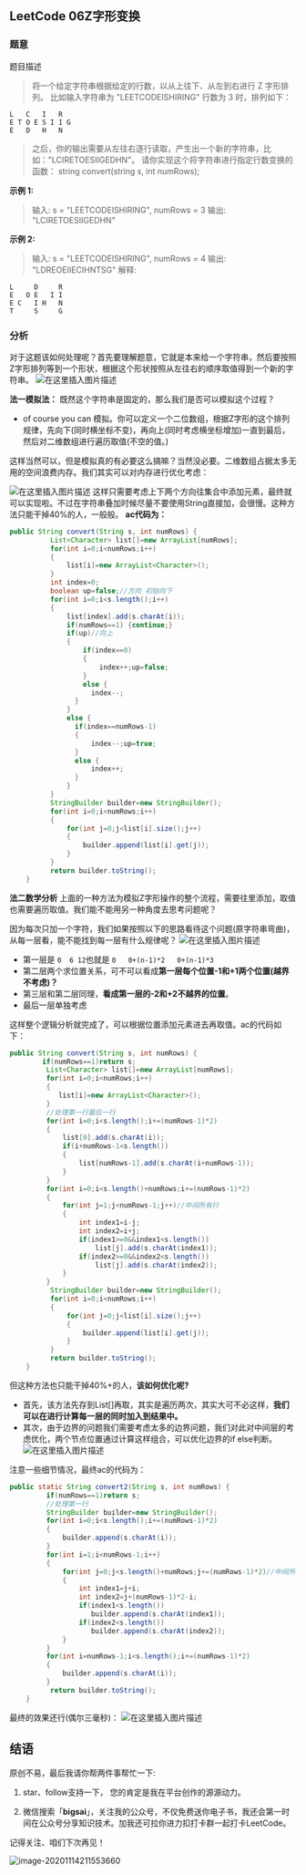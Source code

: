 ## LeetCode 06Z字形变换
### 题意
题目描述
>将一个给定字符串根据给定的行数，以从上往下、从左到右进行 Z 字形排列。
>比如输入字符串为 "LEETCODEISHIRING" 行数为 3 时，排列如下：

```
L   C   I   R
E T O E S I I G
E   D   H   N
```
>之后，你的输出需要从左往右逐行读取，产生出一个新的字符串，比如："LCIRETOESIIGEDHN"。
>请你实现这个将字符串进行指定行数变换的函数：
>string convert(string s, int numRows);

**示例 1:**
>输入: s = "LEETCODEISHIRING", numRows = 3
>输出: "LCIRETOESIIGEDHN"

**示例 2:**
>输入: s = "LEETCODEISHIRING", numRows = 4
>输出: "LDREOEIIECIHNTSG"
>解释:
```
L     D     R
E   O E   I I
E C   I H   N
T     S     G
```

### 分析
对于这题该如何处理呢？首先要理解题意，它就是本来给一个字符串，然后要按照Z字形排列等到一个形状，根据这个形状按照从左往右的顺序取值得到一个新的字符串。
![在这里插入图片描述](https://img-blog.csdnimg.cn/20200814174519496.png?x-oss-process=image/watermark,type_ZmFuZ3poZW5naGVpdGk,shadow_10,text_aHR0cHM6Ly9ibG9nLmNzZG4ubmV0L3FxXzQwNjkzMTcx,size_1,color_FFFFFF,t_70#pic_center)

**法一模拟法：**
既然这个字符串是固定的，那么我们是否可以模拟这个过程？
- of course you can 模拟。你可以定义一个二位数组，根据Z字形的这个排列规律，先向下(同时横坐标不变)，再向上(同时考虑横坐标增加)一直到最后，然后对二维数组进行遍历取值(不空的值。)

这样当然可以，但是模拟真的有必要这么搞嘛？当然没必要。二维数组占据太多无用的空间浪费内存。我们其实可以对内存进行优化考虑：

![在这里插入图片描述](https://img-blog.csdnimg.cn/20200814180244683.png?x-oss-process=image/watermark,type_ZmFuZ3poZW5naGVpdGk,shadow_10,text_aHR0cHM6Ly9ibG9nLmNzZG4ubmV0L3FxXzQwNjkzMTcx,size_1,color_FFFFFF,t_70#pic_center)
这样只需要考虑上下两个方向往集合中添加元素，最终就可以实现啦。不过在字符串叠加时候尽量不要使用String直接加，会很慢。这种方法只能干掉40%的人，一般般。
**ac代码为：**

```java
public String convert(String s, int numRows) {
		  List<Character> list[]=new ArrayList[numRows];
		  for(int i=0;i<numRows;i++)
		  {
			  list[i]=new ArrayList<Character>();
		  }
		  int index=0;
		  boolean up=false;//方向 初始向下
		  for(int i=0;i<s.length();i++)
		  {
			  list[index].add(s.charAt(i));
			  if(numRows==1) {continue;}
			  if(up)//向上
			  {
				  if(index==0)
				  {
					  index++;up=false;
				  }
				  else {
					index--;
				}
			  }
			  else {
				if(index==numRows-1)
				{
					index--;up=true;
				}
				else {
					index++;
				}
			  }
		  }
		  StringBuilder builder=new StringBuilder();
		  for(int i=0;i<numRows;i++)
		  {
			  for(int j=0;j<list[i].size();j++)
			  {
				  builder.append(list[i].get(j));
			  }
		  }
		  return builder.toString();	
	}
```

**法二数学分析**
上面的一种方法为模拟Z字形操作的整个流程，需要往里添加，取值也需要遍历取值。我们能不能用另一种角度去思考问题呢？

因为每次只加一个字符，我们如果按照以下的思路看待这个问题(原字符串弯曲)，从每一层看，能不能找到每一层有什么规律呢？
![在这里插入图片描述](https://img-blog.csdnimg.cn/20200814181620649.png?x-oss-process=image/watermark,type_ZmFuZ3poZW5naGVpdGk,shadow_10,text_aHR0cHM6Ly9ibG9nLmNzZG4ubmV0L3FxXzQwNjkzMTcx,size_1,color_FFFFFF,t_70#pic_center)
- 第一层是 `0  6 12`也就是 `0   0+(n-1)*2   0+(n-1)*3`
- 第二层两个求位置关系，可不可以看成**第一层每个位置-1和+1两个位置(越界不考虑)？** 
- 第三层和第二层同理，**看成第一层的-2和+2不越界的位置**。
- 最后一层单独考虑

这样整个逻辑分析就完成了，可以根据位置添加元素进去再取值。ac的代码如下：

```java
public String convert(String s, int numRows) {
        if(numRows==1)return s;
		 List<Character> list[]=new ArrayList[numRows];
		 for(int i=0;i<numRows;i++)
		 {
			list[i]=new ArrayList<Character>();
		 }
		 //处理第一行最后一行
		 for(int i=0;i<s.length();i+=(numRows-1)*2)
		 {
			 list[0].add(s.charAt(i));
			 if(i+numRows-1<s.length())
			 {
				 list[numRows-1].add(s.charAt(i+numRows-1));
			 }
		 }
		 for(int i=0;i<s.length()+numRows;i+=(numRows-1)*2)
		 {
			 for(int j=1;j<numRows-1;j++)//中间所有行
			 {
				 int index1=i-j;
				 int index2=i+j;
				 if(index1>=0&&index1<s.length())
					 list[j].add(s.charAt(index1));
				 if(index2>=0&&index2<s.length())
					 list[j].add(s.charAt(index2));
			 }
		 }
		  StringBuilder builder=new StringBuilder();	 
		  for(int i=0;i<numRows;i++)
		  {
			  for(int j=0;j<list[i].size();j++)
			  {
				  builder.append(list[i].get(j));
			  }
		  }
		  return builder.toString();
    }
```
但这种方法也只能干掉40%+的人，**该如何优化呢?**

- 首先，该方法先存到List[]再取，其实是遍历两次，其实大可不必这样，**我们可以在进行计算每一层的同时加入到结果中。**
- 其次，由于边界的问题我们需要考虑太多的边界问题，我们对此对中间层的考虑优化，两个节点位置通过计算这样组合，可以优化边界的if else判断。
![在这里插入图片描述](https://img-blog.csdnimg.cn/20200814183414257.png?x-oss-process=image/watermark,type_ZmFuZ3poZW5naGVpdGk,shadow_10,text_aHR0cHM6Ly9ibG9nLmNzZG4ubmV0L3FxXzQwNjkzMTcx,size_16,color_FFFFFF,t_70#pic_center)

注意一些细节情况，最终ac的代码为：

```java
public static String convert2(String s, int numRows) {
		 if(numRows==1)return s;
		 //处理第一行
		 StringBuilder builder=new StringBuilder();
		 for(int i=0;i<s.length();i+=(numRows-1)*2)
		 {
			 builder.append(s.charAt(i));
		 }
		 for(int i=1;i<numRows-1;i++)
		 {
			 for(int j=0;j<s.length()+numRows;j+=(numRows-1)*2)//中间所有行
			 {
				 int index1=j+i;
				 int index2=j+(numRows-1)*2-i;
				 if(index1<s.length())
					builder.append(s.charAt(index1));
				 if(index2<s.length())
					builder.append(s.charAt(index2));
			 }
		 }
		 for(int i=numRows-1;i<s.length();i+=(numRows-1)*2)
		 {	
			 builder.append(s.charAt(i));
		 }
		  return builder.toString();
	}
```
最终的效果还行(偶尔三毫秒)：
![在这里插入图片描述](https://img-blog.csdnimg.cn/20200814183631936.png?x-oss-process=image/watermark,type_ZmFuZ3poZW5naGVpdGk,shadow_10,text_aHR0cHM6Ly9ibG9nLmNzZG4ubmV0L3FxXzQwNjkzMTcx,size_16,color_FFFFFF,t_70#pic_center)

## 结语

原创不易，最后我请你帮两件事帮忙一下:

1. star、follow支持一下， 您的肯定是我在平台创作的源源动力。

2. 微信搜索「**bigsai**」，关注我的公众号，不仅免费送你电子书，我还会第一时间在公众号分享知识技术。加我还可拉你进力扣打卡群一起打卡LeetCode。

记得关注、咱们下次再见！

![image-20201114211553660](https://bigsai.oss-cn-shanghai.aliyuncs.com/img/image-20201114211553660.png)

